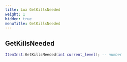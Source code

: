```yaml
---
title: Lua GetKillsNeeded
weight: 1
hidden: true
menuTitle: GetKillsNeeded
---
```

## GetKillsNeeded
```lua
ItemInst:GetKillsNeeded(int current_level); -- number
```